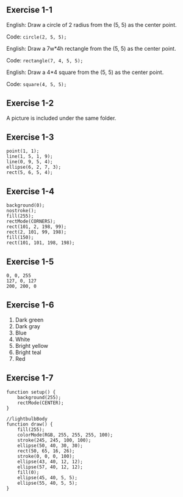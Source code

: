 ## Exercise 1-1
English: 
	Draw a circle of 2 radius from the (5, 5) as the center point. 

Code:
	`circle(2, 5, 5);`

English: 
	Draw a 7w*4h rectangle from the (5, 5) as the center point. 

Code:
	`rectangle(7, 4, 5, 5);`

English: 
	Draw a 4*4 square from the (5, 5) as the center point. 

Code:
	`square(4, 5, 5);`

## Exercise 1-2
A picture is included under the same folder. 

## Exercise 1-3
```
point(1, 1);
line(1, 5, 1, 9);
line(0, 9, 5, 4);
ellipse(6, 2, 7, 3);
rect(5, 6, 5, 4);
```

## Exercise 1-4
```
background(0);
nostroke();
fill(255);
rectMode(CORNERS);
rect(101, 2, 198, 99);
rect(2, 101, 99, 198);
fill(150);
rect(101, 101, 198, 198);
```

## Exercise 1-5
```
0, 0, 255
127, 0, 127
200, 200, 0
```

## Exercise 1-6
1. Dark green
2. Dark gray
3. Blue
4. White
5. Bright yellow
6. Bright teal
7. Red

## Exercise 1-7
```
function setup() {
	background(255);
	rectMode(CENTER);
}

//lightbulbBody
function draw() {
	fill(255);
	colorMode(RGB, 255, 255, 255, 100);
	stroke(245, 245, 100, 100);
	ellipse(50, 40, 30, 30);
	rect(50, 65, 16, 26);
  	stroke(0, 0, 0, 100);
	ellipse(43, 40, 12, 12);
	ellipse(57, 40, 12, 12);
	fill(0);
	ellipse(45, 40, 5, 5);
	ellipse(55, 40, 5, 5);
}
```
